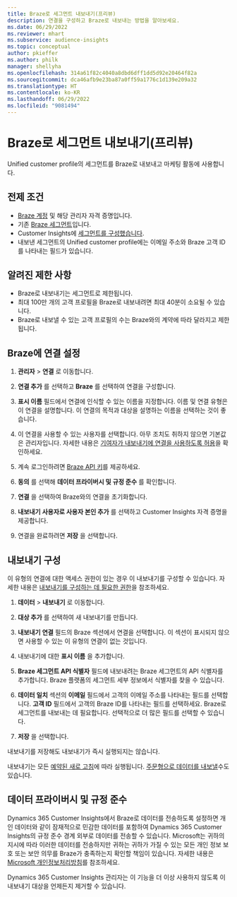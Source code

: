 ```yaml
---
title: Braze로 세그먼트 내보내기(프리뷰)
description: 연결을 구성하고 Braze로 내보내는 방법을 알아보세요.
ms.date: 06/29/2022
ms.reviewer: mhart
ms.subservice: audience-insights
ms.topic: conceptual
author: pkieffer
ms.author: philk
manager: shellyha
ms.openlocfilehash: 314a61f82c4040a8dbd6dff1dd5d92e20464f82a
ms.sourcegitcommit: dca46afb9e23ba87a0ff59a1776c1d139e209a32
ms.translationtype: HT
ms.contentlocale: ko-KR
ms.lasthandoff: 06/29/2022
ms.locfileid: "9081494"
---
```

# <a name="export-segments-to-braze-preview"></a>Braze로 세그먼트 내보내기(프리뷰)

Unified customer profile의 세그먼트를 Braze로 내보내고 마케팅 활동에 사용합니다.

## <a name="prerequisites"></a>전제 조건

- [Braze 계정](https://www.braze.com/) 및 해당 관리자 자격 증명입니다.
- 기존 [Braze 세그먼트](https://www.braze.com/docs/user_guide/engagement_tools/segments/creating_a_segment/)입니다.
- Customer Insights에 [세그먼트를 구성했습니다](segments.md).
- 내보낸 세그먼트의 Unified customer profile에는 이메일 주소와 Braze 고객 ID를 나타내는 필드가 있습니다.

## <a name="known-limitations"></a>알려진 제한 사항

- Braze로 내보내기는 세그먼트로 제한됩니다.
- 최대 100만 개의 고객 프로필을 Braze로 내보내려면 최대 40분이 소요될 수 있습니다.
- Braze로 내보낼 수 있는 고객 프로필의 수는 Braze와의 계약에 따라 달라지고 제한됩니다.

## <a name="set-up-connection-to-braze"></a>Braze에 연결 설정

1. **관리자** > **연결** 로 이동합니다.

1. **연결 추가** 를 선택하고 **Braze** 를 선택하여 연결을 구성합니다.

1. **표시 이름** 필드에서 연결에 인식할 수 있는 이름을 지정합니다. 이름 및 연결 유형은 이 연결을 설명합니다. 이 연결의 목적과 대상을 설명하는 이름을 선택하는 것이 좋습니다.

1. 이 연결을 사용할 수 있는 사용자를 선택합니다. 아무 조치도 취하지 않으면 기본값은 관리자입니다. 자세한 내용은 [기여자가 내보내기에 연결을 사용하도록 허용](connections.md#allow-contributors-to-use-a-connection-for-exports)을 확인하세요.

1. 계속 로그인하려면 [Braze API 키](https://www.braze.com/docs/api/basics/)를 제공하세요.

1. **동의** 를 선택해 **데이터 프라이버시 및 규정 준수** 를 확인합니다.

1. **연결** 을 선택하여 Braze와의 연결을 초기화합니다.

1. **내보내기 사용자로 사용자 본인 추가** 를 선택하고 Customer Insights 자격 증명을 제공합니다.

1. 연결을 완료하려면 **저장** 을 선택합니다.

## <a name="configure-an-export"></a>내보내기 구성

이 유형의 연결에 대한 액세스 권한이 있는 경우 이 내보내기를 구성할 수 있습니다. 자세한 내용은 [내보내기를 구성하는 데 필요한 권한](export-destinations.md#set-up-a-new-export)을 참조하세요.

1. **데이터** > **내보내기** 로 이동합니다.

1. **대상 추가** 를 선택하여 새 내보내기를 만듭니다.

1. **내보내기 연결** 필드의 Braze 섹션에서 연결을 선택합니다. 이 섹션이 표시되지 않으면 사용할 수 있는 이 유형의 연결이 없는 것입니다.  

1. 내보내기에 대한 **표시 이름** 을 추가합니다.

1. **Braze 세그먼트 API 식별자** 필드에 내보내려는 Braze 세그먼트의 API 식별자를 추가합니다. Braze 플랫폼의 세그먼트 세부 정보에서 식별자를 찾을 수 있습니다.

1. **데이터 일치** 섹션의 **이메일** 필드에서 고객의 이메일 주소를 나타내는 필드를 선택합니다. **고객 ID** 필드에서 고객의 Braze ID를 나타내는 필드를 선택하세요. Braze로 세그먼트를 내보내는 데 필요합니다. 선택적으로 더 많은 필드를 선택할 수 있습니다.

1. **저장** 을 선택합니다.

내보내기를 저장해도 내보내기가 즉시 실행되지는 않습니다.

내보내기는 모든 [예약된 새로 고침](system.md#schedule-tab)에 따라 실행됩니다. [주문형으로 데이터를 내보낼](export-destinations.md#run-exports-on-demand)수도 있습니다. 


## <a name="data-privacy-and-compliance"></a>데이터 프라이버시 및 규정 준수

Dynamics 365 Customer Insights에서 Braze로 데이터를 전송하도록 설정하면 개인 데이터와 같이 잠재적으로 민감한 데이터를 포함하여 Dynamics 365 Customer Insights의 규정 준수 경계 외부로 데이터를 전송할 수 있습니다. Microsoft는 귀하의 지시에 따라 이러한 데이터를 전송하지만 귀하는 귀하가 가질 수 있는 모든 개인 정보 보호 또는 보안 의무를 Braze가 충족하는지 확인할 책임이 있습니다. 자세한 내용은 [Microsoft 개인정보처리방침](https://go.microsoft.com/fwlink/?linkid=396732)를 참조하세요.

Dynamics 365 Customer Insights 관리자는 이 기능을 더 이상 사용하지 않도록 이 내보내기 대상을 언제든지 제거할 수 있습니다.
